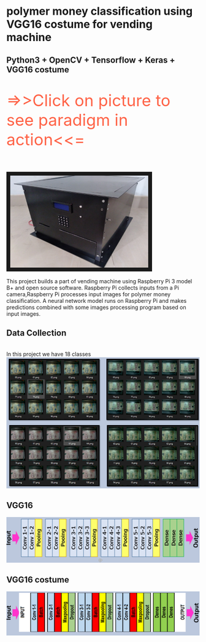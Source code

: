 # polymer money classification using VGG16 costume for vending machine
## Python3 + OpenCV + Tensorflow + Keras + VGG16 costume

<p style="color:Tomato;font-size:300%;">=>>Click on picture to see paradigm in action<<=</p>
</br>
<a href="https://photos.app.goo.gl/SLrNBmP36H1jUeL98
" target="_blank"><img src="./img/moHinh.jpg" width="360" height="240" border="10" /></a>
</br>

This project builds a part of vending machine using Raspberry Pi 3 model B+ and open source software. Raspberry Pi collects inputs from a Pi camera,Raspberry Pi processes input images for polymer money classification. A neural network model runs on Raspberry Pi and makes predictions combined with some images processing program based on input images.


## Data Collection
</br>
In this project we have 18 classes
<img src="./img/data.PNG" width="600">
</br>

## VGG16
<img src="./img/VGG16.PNG" width="600">
</br>

## VGG16 costume
<img src="./img/VGG16Costum.PNG" width="600">


